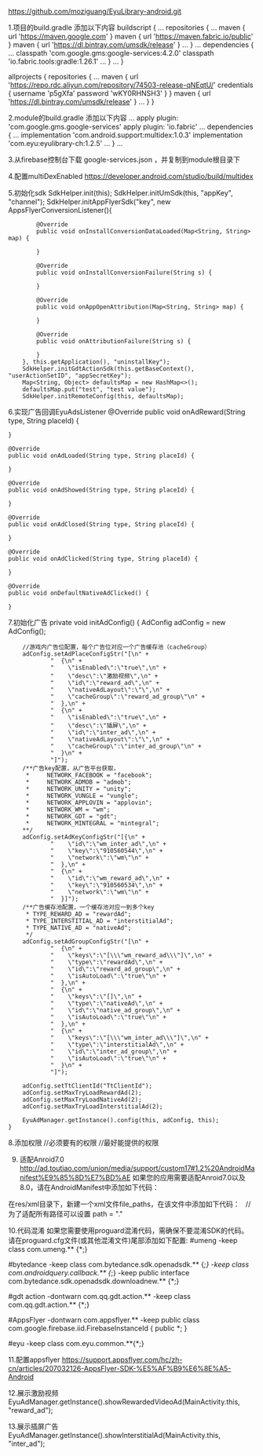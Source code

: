 https://github.com/moziguang/EyuLibrary-android.git

1.项目的build.gradle 添加以下内容
buildscript {
    ...
    repositories {
        ...
        maven { url 'https://maven.google.com' }
        maven { url 'https://maven.fabric.io/public' }
        maven { url 'https://dl.bintray.com/umsdk/release' }
        ...
    }
    ...
    dependencies {
        ...
        classpath 'com.google.gms:google-services:4.2.0'
        classpath 'io.fabric.tools:gradle:1.26.1'
        ...
    }
    ...
}

allprojects {
    repositories {
        ...
        maven {
            url 'https://repo.rdc.aliyun.com/repository/74503-release-qNEqtU/'
            credentials {
                username 'p5gXfa'
                password 'wKY0RHNSH3'
            }
        }
        maven { url 'https://dl.bintray.com/umsdk/release' }
        ...
    }
}

2.module的build.gradle 添加以下内容
...
apply plugin: 'com.google.gms.google-services'
apply plugin: 'io.fabric'
...
dependencies {
    ...
    implementation 'com.android.support:multidex:1.0.3'
    implementation 'com.eyu:eyulibrary-ch:1.2.5'
    ...
}
...

3.从firebase控制台下载 google-services.json ，并复制到module根目录下

4.配置multiDexEnabled
https://developer.android.com/studio/build/multidex

5.初始化sdk
        SdkHelper.init(this);
        SdkHelper.initUmSdk(this, "appKey", "channel");
        SdkHelper.initAppFlyerSdk("key", new AppsFlyerConversionListener(){

            @Override
            public void onInstallConversionDataLoaded(Map<String, String> map) {

            }

            @Override
            public void onInstallConversionFailure(String s) {

            }

            @Override
            public void onAppOpenAttribution(Map<String, String> map) {

            }

            @Override
            public void onAttributionFailure(String s) {

            }
        }, this.getApplication(), "uninstallKey");
        SdkHelper.initGdtActionSdk(this.getBaseContext(), "userActionSetID", "appSecretKey");
        Map<String, Object> defaultsMap = new HashMap<>();
        defaultsMap.put("test", "test value");
        SdkHelper.initRemoteConfig(this, defaultsMap);

6.实现广告回调EyuAdsListener
    @Override
    public void onAdReward(String type, String placeId) {

    }

    @Override
    public void onAdLoaded(String type, String placeId) {

    }

    @Override
    public void onAdShowed(String type, String placeId) {

    }

    @Override
    public void onAdClosed(String type, String placeId) {

    }

    @Override
    public void onAdClicked(String type, String placeId) {

    }

    @Override
    public void onDefaultNativeAdClicked() {

    }
7.初始化广告
    private void initAdConfig() {
        AdConfig adConfig = new AdConfig();

        //游戏内广告位配置，每个广告位对应一个广告缓存池（cacheGroup）
        adConfig.setAdPlaceConfigStr("[\n" +
                "  {\n" +
                "    \"isEnabled\":\"true\",\n" +
                "    \"desc\":\"激励视频\",\n" +
                "    \"id\":\"reward_ad\",\n" +
                "    \"nativeAdLayout\":\"\",\n" +
                "    \"cacheGroup\":\"reward_ad_group\"\n" +
                "  },\n" +
                "  {\n" +
                "    \"isEnabled\":\"true\",\n" +
                "    \"desc\":\"插屏\",\n" +
                "    \"id\":\"inter_ad\",\n" +
                "    \"nativeAdLayout\":\"\",\n" +
                "    \"cacheGroup\":\"inter_ad_group\"\n" +
                "  }\n" +
                "]");
        /**广告key配置，从广告平台获取，
         *     NETWORK_FACEBOOK = "facebook";
         *     NETWORK_ADMOB = "admob";
         *     NETWORK_UNITY = "unity";
         *     NETWORK_VUNGLE = "vungle";
         *     NETWORK_APPLOVIN = "applovin";
         *     NETWORK_WM = "wm";
         *     NETWORK_GDT = "gdt";
         *     NETWORK_MINTEGRAL = "mintegral";
        **/
        adConfig.setAdKeyConfigStr("[{\n" +
                "    \"id\":\"wm_inter_ad\",\n" +
                "    \"key\":\"910560544\",\n" +
                "    \"network\":\"wm\"\n" +
                "  },\n" +
                "  {\n" +
                "    \"id\":\"wm_reward_ad\",\n" +
                "    \"key\":\"910560534\",\n" +
                "    \"network\":\"wm\"\n" +
                "  }]");
        /**广告缓存池配置，一个缓存池对应一到多个key
         * TYPE_REWARD_AD = "rewardAd";
         * TYPE_INTERSTITIAL_AD = "interstitialAd";
         * TYPE_NATIVE_AD = "nativeAd";
         */
        adConfig.setAdGroupConfigStr("[\n" +
                "  {\n" +
                "    \"keys\":\"[\\\"wm_reward_ad\\\"]\",\n" +
                "    \"type\":\"rewardAd\",\n" +
                "    \"id\":\"reward_ad_group\",\n" +
                "    \"isAutoLoad\":\"true\"\n" +
                "  },\n" +
                "  {\n" +
                "    \"keys\":\"[]\",\n" +
                "    \"type\":\"nativeAd\",\n" +
                "    \"id\":\"native_ad_group\",\n" +
                "    \"isAutoLoad\":\"true\"\n" +
                "  },\n" +
                "  {\n" +
                "    \"keys\":\"[\\\"wm_inter_ad\\\"]\",\n" +
                "    \"type\":\"interstitialAd\",\n" +
                "    \"id\":\"inter_ad_group\",\n" +
                "    \"isAutoLoad\":\"true\"\n" +
                "  }\n" +
                "]");

        adConfig.setTtClientId("TtClientId");
        adConfig.setMaxTryLoadRewardAd(2);
        adConfig.setMaxTryLoadNativeAd(2);
        adConfig.setMaxTryLoadInterstitialAd(2);

        EyuAdManager.getInstance().config(this, adConfig, this);
    }

8.添加权限
//必须要有的权限
<uses-permission android:name="android.permission.INTERNET" />
<uses-permission android:name="android.permission.READ_PHONE_STATE" />
<uses-permission android:name="android.permission.ACCESS_NETWORK_STATE" />
<uses-permission android:name="android.permission.WRITE_EXTERNAL_STORAGE" />
<uses-permission android:name="android.permission.ACCESS_WIFI_STATE" />
<uses-permission android:name="android.permission.ACCESS_COARSE_LOCATION" />
<uses-permission android:name="android.permission.REQUEST_INSTALL_PACKAGES"/>
<uses-permission android:name="android.permission.GET_TASKS"/>
//最好能提供的权限
<uses-permission android:name="android.permission.ACCESS_FINE_LOCATION" />

9. 适配Anroid7.0
http://ad.toutiao.com/union/media/support/custom17#1.2%20AndroidManifest%E9%85%8D%E7%BD%AE
如果您的应用需要适配Anroid7.0以及8.0，请在AndroidManifest中添加如下代码：
<provider
	 android:name="android.support.v4.content.FileProvider"
	 android:authorities="${applicationId}.fileprovider"
	 android:exported="false"
	 android:grantUriPermissions="true">
	<meta-data
	     android:name="android.support.FILE_PROVIDER_PATHS"
	     android:resource="@xml/file_paths" />
</provider>  
<provider
	 android:name="com.bytedance.sdk.openadsdk.service.TTDownloadProvider"
    android:authorities="${applicationId}.union_adsdk_tt"
    android:exported="false"
</provider>  
在res/xml目录下，新建一个xml文件file_paths，在该文件中添加如下代码：
<?xml version="1.0" encoding="utf-8"?>  
<paths xmlns:android="http://schemas.android.com/apk/res/android">  
     <external-files-path name="external_files_path" path="Download" />  
    //为了适配所有路径可以设置 path = "."
</paths>

10.代码混淆
如果您需要使用proguard混淆代码，需确保不要混淆SDK的代码。 请在proguard.cfg文件(或其他混淆文件)尾部添加如下配置:
#umeng
-keep class com.umeng.** {*;}

#bytedance
-keep class com.bytedance.sdk.openadsdk.** {*;}
-keep class com.androidquery.callback.** {*;}
-keep public interface com.bytedance.sdk.openadsdk.downloadnew.** {*;}

#gdt action
-dontwarn com.qq.gdt.action.**
-keep class com.qq.gdt.action.** {*;}

#AppsFlyer
-dontwarn com.appsflyer.**
-keep public class com.google.firebase.iid.FirebaseInstanceId {
    public *;
}

#eyu
-keep class com.eyu.common.**{*;}

11.配置appsflyer
https://support.appsflyer.com/hc/zh-cn/articles/207032126-AppsFlyer-SDK-%E5%AF%B9%E6%8E%A5-Android

12.展示激励视频
EyuAdManager.getInstance().showRewardedVideoAd(MainActivity.this, "reward_ad");

13.展示插屏广告
EyuAdManager.getInstance().showInterstitialAd(MainActivity.this, "inter_ad");